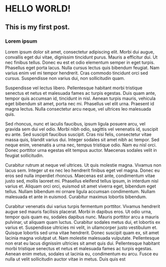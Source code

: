 # HELLO WORLD!

## This is my first post.

### Lorem ipsum

Lorem ipsum dolor sit amet, consectetur adipiscing elit. Morbi dui augue, convallis eget dui vitae, dignissim tincidunt purus. Mauris a efficitur dui. Ut nec finibus tellus. Donec eu est et odio elementum semper in eget turpis. Phasellus eget porta lacus. Nulla cursus lectus quis bibendum feugiat. Nam varius enim vel mi tempor hendrerit. Cras commodo tincidunt orci sed cursus. Suspendisse non varius dui, non sollicitudin quam.

Suspendisse vel lectus libero. Pellentesque habitant morbi tristique senectus et netus et malesuada fames ac turpis egestas. Duis quam ante, tempor quis accumsan id, tincidunt in nisl. Aenean turpis mauris, vehicula eget bibendum sit amet, porta nec mi. Phasellus vel elit urna. Praesent id magna lectus. Nulla consectetur arcu neque, vel ultrices leo malesuada quis.

Sed rhoncus, nunc et iaculis faucibus, ipsum ligula posuere arcu, vel gravida sem dui vel odio. Morbi nibh odio, sagittis vel venenatis id, suscipit eu ante. Sed suscipit faucibus suscipit. Cras nisi felis, consectetur vitae massa quis, blandit varius dui. Integer sodales sit amet nibh ac tempor. Sed neque enim, venenatis a urna nec, tempus tristique odio. Nam eu nisl orci. Donec porttitor urna egestas elit tempus auctor. Maecenas sodales velit in feugiat sollicitudin.

Curabitur rutrum at neque vel ultrices. Ut quis molestie magna. Vivamus non lacus sem. Integer ut ex nec leo hendrerit finibus eget vel magna. Donec eu eros sed nulla imperdiet rhoncus. Maecenas est ante, condimentum vitae justo sed, mollis laoreet mi. Phasellus eleifend tellus ipsum, in interdum nisl varius et. Aliquam orci orci, euismod sit amet viverra eget, bibendum eget tellus. Nullam bibendum mi ornare ligula accumsan condimentum. Nullam malesuada et ante in euismod. Curabitur maximus lobortis bibendum.

Curabitur venenatis dui varius turpis fermentum porttitor. Vivamus hendrerit augue sed mauris facilisis placerat. Morbi in dapibus eros. Ut odio urna, tempor quis quam eu, sodales dapibus nunc. Mauris porttitor arcu a mauris pulvinar, ut aliquam quam luctus. Curabitur sodales metus dui, et lobortis ex varius et. Suspendisse ultricies mi velit, in ullamcorper justo vestibulum et. Quisque lobortis sed urna vitae hendrerit. Donec suscipit quam ex, sit amet lacinia magna volutpat ut. Nam molestie malesuada vulputate. Pellentesque non erat eu lacus dignissim ultricies sit amet quis dui. Pellentesque habitant morbi tristique senectus et netus et malesuada fames ac turpis egestas. Aenean enim metus, sodales ut lacinia eu, condimentum eu arcu. Fusce eu nulla ut velit sollicitudin auctor vitae in metus. Duis quis est
